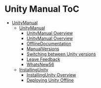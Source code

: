 Unity Manual ToC
================
 - [UnityManual]()
	 - [UnityManual]()
		 - [UnityManual Overview](UnityManual_1.md)
		 - [UnityManual Overview](UnityManual.md)
		 - [OfflineDocumentation](OfflineDocumentation.md)
		 - [ManualVersions](ManualVersions.md)
		 - [Switching between Unity versions](SwitchingDocumentationVersions.md)
		 - [Leave Feedback](LeaveFeedback.md)
		 - [WhatsNew56](WhatsNew56.md)
	 - [InstallingUnity]()
		 - [InstallingUnity Overview](InstallingUnity.md)
		 - [Deploying Unity Offline](DeployingUnityOffline.md)

